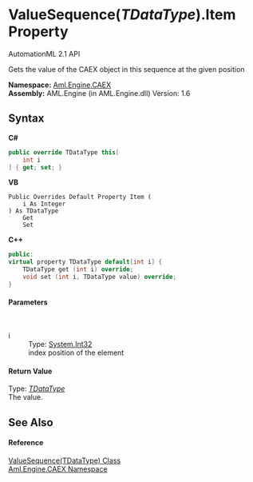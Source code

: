 # ValueSequence(*TDataType*).Item Property 
AutomationML 2.1 API 

Gets the value of the CAEX object in this sequence at the given position

**Namespace:**&nbsp;<a href="N_Aml_Engine_CAEX">Aml.Engine.CAEX</a><br />**Assembly:**&nbsp;AML.Engine (in AML.Engine.dll) Version: 1.6

## Syntax

**C#**<br />
``` C#
public override TDataType this[
	int i
] { get; set; }
```

**VB**<br />
``` VB
Public Overrides Default Property Item ( 
	i As Integer
) As TDataType
	Get
	Set
```

**C++**<br />
``` C++
public:
virtual property TDataType default[int i] {
	TDataType get (int i) override;
	void set (int i, TDataType value) override;
}
```


#### Parameters
&nbsp;<dl><dt>i</dt><dd>Type: <a href="https://docs.microsoft.com/dotnet/api/system.int32" target="_parent" rel="noopener noreferrer">System.Int32</a><br />index position of the element</dd></dl>

#### Return Value
Type: <a href="T_Aml_Engine_CAEX_ValueSequence_1">*TDataType*</a><br />The value.

## See Also


#### Reference
<a href="T_Aml_Engine_CAEX_ValueSequence_1">ValueSequence(TDataType) Class</a><br /><a href="N_Aml_Engine_CAEX">Aml.Engine.CAEX Namespace</a><br />